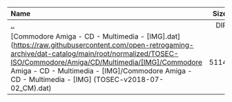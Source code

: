 |Name|Size|
|:---|---:|
|[..](../index.html)|DIR|
|[Commodore Amiga - CD - Multimedia - [IMG].dat](https://raw.githubusercontent.com/open-retrogaming-archive/dat-catalog/main/root/normalized/TOSEC-ISO/Commodore/Amiga/CD/Multimedia/[IMG]/Commodore Amiga - CD - Multimedia - [IMG]/Commodore Amiga - CD - Multimedia - [IMG] (TOSEC-v2018-07-02_CM).dat)|5114|
